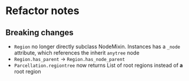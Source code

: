 # Refactor notes

## Breaking changes

- `Region` no longer directly subclass NodeMixin. Instances has a `_node` attribute, which references the inherit `anytree` node
- `Region.has_parent` -> `Region.has_node_parent`
- `Parcellation.regiontree` now returns List of root regions instead of **a** root region